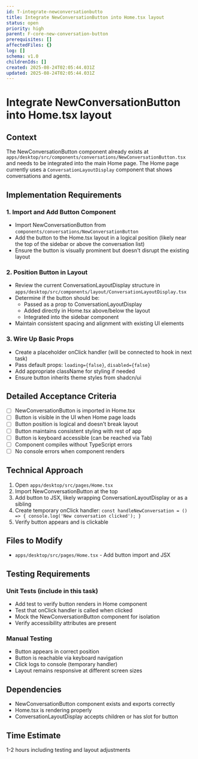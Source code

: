 ```yaml
---
id: T-integrate-newconversationbutto
title: Integrate NewConversationButton into Home.tsx layout
status: open
priority: high
parent: F-core-new-conversation-button
prerequisites: []
affectedFiles: {}
log: []
schema: v1.0
childrenIds: []
created: 2025-08-24T02:05:44.031Z
updated: 2025-08-24T02:05:44.031Z
---
```


# Integrate NewConversationButton into Home.tsx layout

## Context

The NewConversationButton component already exists at `apps/desktop/src/components/conversations/NewConversationButton.tsx` and needs to be integrated into the main Home page. The Home page currently uses a `ConversationLayoutDisplay` component that shows conversations and agents.

## Implementation Requirements

### 1. Import and Add Button Component

- Import NewConversationButton from `components/conversations/NewConversationButton`
- Add the button to the Home.tsx layout in a logical position (likely near the top of the sidebar or above the conversation list)
- Ensure the button is visually prominent but doesn't disrupt the existing layout

### 2. Position Button in Layout

- Review the current ConversationLayoutDisplay structure in `apps/desktop/src/components/layout/ConversationLayoutDisplay.tsx`
- Determine if the button should be:
  - Passed as a prop to ConversationLayoutDisplay
  - Added directly in Home.tsx above/below the layout
  - Integrated into the sidebar component
- Maintain consistent spacing and alignment with existing UI elements

### 3. Wire Up Basic Props

- Create a placeholder onClick handler (will be connected to hook in next task)
- Pass default props: `loading={false}`, `disabled={false}`
- Add appropriate className for styling if needed
- Ensure button inherits theme styles from shadcn/ui

## Detailed Acceptance Criteria

- [ ] NewConversationButton is imported in Home.tsx
- [ ] Button is visible in the UI when Home page loads
- [ ] Button position is logical and doesn't break layout
- [ ] Button maintains consistent styling with rest of app
- [ ] Button is keyboard accessible (can be reached via Tab)
- [ ] Component compiles without TypeScript errors
- [ ] No console errors when component renders

## Technical Approach

1. Open `apps/desktop/src/pages/Home.tsx`
2. Import NewConversationButton at the top
3. Add button to JSX, likely wrapping ConversationLayoutDisplay or as a sibling
4. Create temporary onClick handler: `const handleNewConversation = () => { console.log('New conversation clicked'); }`
5. Verify button appears and is clickable

## Files to Modify

- `apps/desktop/src/pages/Home.tsx` - Add button import and JSX

## Testing Requirements

### Unit Tests (include in this task)

- Add test to verify button renders in Home component
- Test that onClick handler is called when clicked
- Mock the NewConversationButton component for isolation
- Verify accessibility attributes are present

### Manual Testing

- Button appears in correct position
- Button is reachable via keyboard navigation
- Click logs to console (temporary handler)
- Layout remains responsive at different screen sizes

## Dependencies

- NewConversationButton component exists and exports correctly
- Home.tsx is rendering properly
- ConversationLayoutDisplay accepts children or has slot for button

## Time Estimate

1-2 hours including testing and layout adjustments
